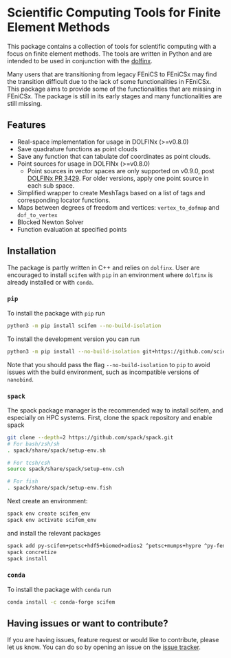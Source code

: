 # Scientific Computing Tools for Finite Element Methods

This package contains a collection of tools for scientific computing with a focus on finite element methods. The tools are written in Python and are intended to be used in conjunction with the [dolfinx](https://github.com/FEniCS/dolfinx).

Many users that are transitioning from legacy FEniCS to FEniCSx may find the transition difficult due to the lack of some functionalities in FEniCSx.
This package aims to provide some of the functionalities that are missing in FEniCSx.
The package is still in its early stages and many functionalities are still missing.

## Features

- Real-space implementation for usage in DOLFINx (>=v0.8.0)
- Save quadrature functions as point clouds
- Save any function that can tabulate dof coordinates as point clouds.
- Point sources for usage in DOLFINx (>=v0.8.0)
  - Point sources in vector spaces are only supported on v0.9.0, post [DOLFINx PR 3429](https://github.com/FEniCS/dolfinx/pull/3429).
    For older versions, apply one point source in each sub space.
- Simplified wrapper to create MeshTags based on a list of tags and corresponding locator functions.
- Maps between degrees of freedom and vertices: `vertex_to_dofmap` and `dof_to_vertex`
- Blocked Newton Solver
- Function evaluation at specified points

## Installation

The package is partly written in C++ and relies on `dolfinx`. User are encouraged to install `scifem` with `pip` in an environment where `dolfinx` is already installed or with `conda`.

### `pip`
To install the package with `pip` run

```bash
python3 -m pip install scifem --no-build-isolation
```

To install the development version you can run

```bash
python3 -m pip install --no-build-isolation git+https://github.com/scientificcomputing/scifem.git
```

Note that you should pass the flag `--no-build-isolation` to `pip` to avoid issues with the build environment, such as incompatible versions of `nanobind`.

### `spack`
The spack package manager is the recommended way to install scifem, and especially on HPC systems.
First, clone the spack repository and enable spack

```bash
git clone --depth=2 https://github.com/spack/spack.git
# For bash/zsh/sh
. spack/share/spack/setup-env.sh

# For tcsh/csh
source spack/share/spack/setup-env.csh

# For fish
. spack/share/spack/setup-env.fish
```

Next create an environment:

```bash
spack env create scifem_env
spack env activate scifem_env
```

and install the relevant packages
```bash
spack add py-scifem+petsc+hdf5+biomed+adios2 ^petsc+mumps+hypre ^py-fenics-dolfinx+petsc4py
spack concretize
spack install
```

### `conda`

To install the package with `conda` run

```bash
conda install -c conda-forge scifem
```





## Having issues or want to contribute?

If you are having issues, feature request or would like to contribute, please let us know. You can do so by opening an issue on the [issue tracker](https://github.com/scientificcomputing/scifem/issues).
